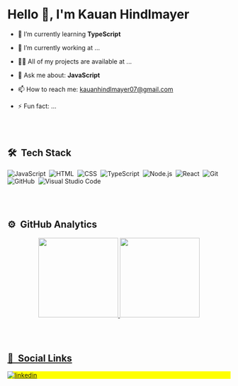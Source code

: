 <h1> Hello 👋, I'm Kauan Hindlmayer</h1>

- 🌱 I’m currently learning **TypeScript**

- 🔭 I’m currently working at ... 

- 👨‍💻 All of my projects are available at ...

- 💬 Ask me about: **JavaScript**

- 📫 How to reach me: kauanhindlmayer07@gmail.com

- ⚡ Fun fact: ...

<br><br>
    
## 🛠 &nbsp;Tech Stack

![JavaScript](https://img.shields.io/badge/-JavaScript-05122A?style=flat&logo=javascript)&nbsp;
![HTML](https://img.shields.io/badge/-HTML-05122A?style=flat&logo=HTML5)&nbsp;
![CSS](https://img.shields.io/badge/-CSS-05122A?style=flat&logo=CSS3&logoColor=1572B6)&nbsp;
![TypeScript](https://img.shields.io/badge/-TypeScript-05122A?style=flat&logo=typescript)&nbsp;
![Node.js](https://img.shields.io/badge/-Node.js-05122A?style=flat&logo=node.js)&nbsp;
![React](https://img.shields.io/badge/-React-05122A?style=flat&logo=react)&nbsp;
![Git](https://img.shields.io/badge/-Git-05122A?style=flat&logo=git)&nbsp;
![GitHub](https://img.shields.io/badge/-GitHub-05122A?style=flat&logo=github)&nbsp;
![Visual Studio Code](https://img.shields.io/badge/-Visual%20Studio%20Code-05122A?style=flat&logo=visual-studio-code&logoColor=007ACC)&nbsp;

<br><br>


## ⚙️ &nbsp;GitHub Analytics

<div align="center">
  <a href="https://github.com/kauanhindlmayer">
  <img height="180em" src="https://github-readme-stats.vercel.app/api?username=kauanhindlmayer&show_icons=true&theme=vision-friendly-dark&include_all_commits=true&count_private=true"/>
  <img height="180em" src="https://github-readme-stats.vercel.app/api/top-langs/?username=kauanhindlmayer&layout=compact&langs_count=7&hide=dart&theme=vision-friendly-dark"/>
</div>
  
<br><br>  
  
## 💬 &nbsp;Social Links
  

<p align="left" style="background:yellow">
<a href="https://www.linkedin.com/in/kauan-hindlmayer-a4bb09226/" target="_blank">
  <img align="center" src="https://img.shields.io/badge/-kauanhindlmayer-05122A?style=flat&logo=linkedin" alt="linkedin"/>
</a>
</p>
